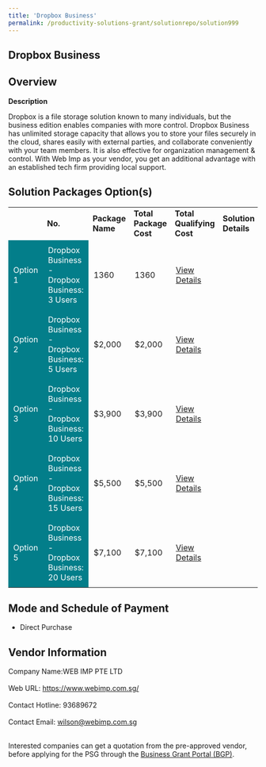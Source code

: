 ```yaml
---
title: 'Dropbox Business'
permalink: /productivity-solutions-grant/solutionrepo/solution999
---
```


## Dropbox Business

## Overview

**Description**

Dropbox is a file storage solution known to many individuals, but the business edition enables companies with more control. Dropbox Business has unlimited storage capacity that allows you to store your files securely in the cloud, shares easily with external parties, and collaborate conveniently with your team members. It is also effective for organization management & control. With Web Imp as your vendor, you get an additional advantage with an established tech firm providing local support.

## Solution Packages Option(s)

<table>
<th>
<td><b>No.</b></td>
<td><b>Package Name</b></td>
<td><b>Total Package Cost</b></td>
<td><b>Total Qualifying Cost</b></td>
<td><b>Solution Details</b></td>
</th>
<tr>
<td style='padding: 10px; background-color: #037E8A; color: #FFFFFF;'>Option 1</td>
<td style='padding: 10px; background-color: #037E8A; color: #FFFFFF;'>Dropbox Business - Dropbox Business: 3 Users</td>
<td style='padding: 10px;'>1360</td>
<td style='padding: 10px;'>1360</td>
<td style='padding: 10px;'><a href='https://www.gobusiness.gov.sg/images/psg/Desensitised_Web_Imp_20200221_Annex_3_Part_1.pdf' target='_blank'>View Details</a></td>
</tr>
<tr>
<td style='padding: 10px; background-color: #037E8A; color: #FFFFFF;'>Option 2</td>
<td style='padding: 10px; background-color: #037E8A; color: #FFFFFF;'>Dropbox Business - Dropbox Business: 5 Users</td>
<td style='padding: 10px;'>$2,000</td>
<td style='padding: 10px;'>$2,000</td>
<td style='padding: 10px;'><a href='https://www.gobusiness.gov.sg/images/psg/Desensitised_Web_Imp_20200221_Annex_3_Part_2.pdf' target='_blank'>View Details</a></td>
</tr>
<tr>
<td style='padding: 10px; background-color: #037E8A; color: #FFFFFF;'>Option 3</td>
<td style='padding: 10px; background-color: #037E8A; color: #FFFFFF;'>Dropbox Business - Dropbox Business: 10 Users</td>
<td style='padding: 10px;'>$3,900</td>
<td style='padding: 10px;'>$3,900</td>
<td style='padding: 10px;'><a href='https://www.gobusiness.gov.sg/images/psg/Desensitised_Web_Imp_20200221_Annex_3_Part_3.pdf' target='_blank'>View Details</a></td>
</tr>
<tr>
<td style='padding: 10px; background-color: #037E8A; color: #FFFFFF;'>Option 4</td>
<td style='padding: 10px; background-color: #037E8A; color: #FFFFFF;'>Dropbox Business - Dropbox Business: 15 Users</td>
<td style='padding: 10px;'>$5,500</td>
<td style='padding: 10px;'>$5,500</td>
<td style='padding: 10px;'><a href='https://www.gobusiness.gov.sg/images/psg/Desensitised_Web_Imp_20200221_Annex_3_Part_4.pdf' target='_blank'>View Details</a></td>
</tr>
<tr>
<td style='padding: 10px; background-color: #037E8A; color: #FFFFFF;'>Option 5</td>
<td style='padding: 10px; background-color: #037E8A; color: #FFFFFF;'>Dropbox Business - Dropbox Business: 20 Users</td>
<td style='padding: 10px;'>$7,100</td>
<td style='padding: 10px;'>$7,100</td>
<td style='padding: 10px;'><a href='https://www.gobusiness.gov.sg/images/psg/Desensitised_Web_Imp_20200221_Annex_3_Part_5.pdf' target='_blank'>View Details</a></td>
</tr>
</table>

## Mode and Schedule of Payment

 - Direct Purchase

## Vendor Information

 Company Name:WEB IMP PTE LTD <br><br>Web URL: https://www.webimp.com.sg/ <br><br>Contact Hotline: 93689672 <br><br>Contact Email: wilson@webimp.com.sg <br><br>

Interested companies can get a quotation from the pre-approved vendor, before applying for the PSG through the <a href='https://www.businessgrants.gov.sg/' target='_blank' rel='noopener'>Business Grant Portal (BGP)</a>.

<script src="/jquery/resize-tables.js"></script>
